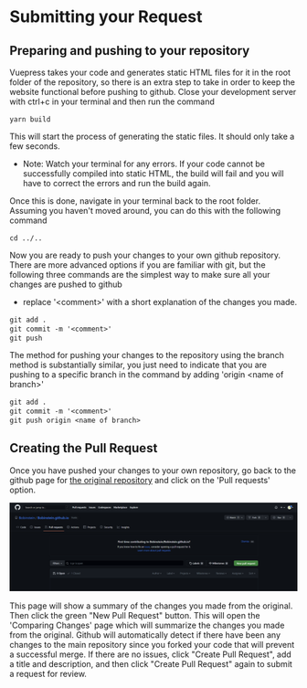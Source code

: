 
# Submitting your Request

## Preparing and pushing to your repository

Vuepress takes your code and generates static HTML files for it in the root folder of the repository, so there is an extra step to take in order to keep the website functional before pushing to github. Close your development server with ctrl+c in your terminal and then run the command 
```
yarn build
```
This will start the process of generating the static files. It should only take a few seconds.
* Note: Watch your terminal for any errors. If your code cannot be successfully compiled into static HTML, the build will fail and you will have to correct the errors and run the build again.

Once this is done, navigate in your terminal back to the root folder. Assuming you haven't moved around, you can do this with the following command
```
cd ../..
```
Now you are ready to push your changes to your own github repository. There are more advanced options if you are familiar with git, but the following three commands are the simplest way to make sure all your changes are pushed to github
- replace '\<comment>' with a short explanation of the changes you made.
```
git add .
git commit -m '<comment>'
git push
```

The method for pushing your changes to the repository using the branch method is substantially similar, you just need to indicate that you are pushing to a specific branch in the command by adding 'origin \<name of branch>'
```
git add .
git commit -m '<comment>'
git push origin <name of branch>
```

## Creating the Pull Request

Once you have pushed your changes to your own repository, go back to the github page for <a style="text-decoration: underline" href="https://github.com/Bobinstein/Bobinstein.github.io"> the original repository</a> and click on the 'Pull requests' option.

<img src="/docs/images/contribute/Pull-request-dark.png"/>

This page will show a summary of the changes you made from the original. Then click the green "New Pull Request" button. This will open the 'Comparing Changes' page which will summarize the changes you made from the original. Github will automatically detect if there have been any changes to the main repository since you forked your code that will prevent a successful merge. If there are no issues, click "Create Pull Request", add a title and description, and then click "Create Pull Request" again to submit a request for review.